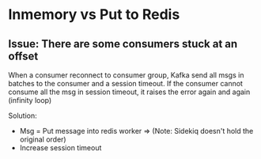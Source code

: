 # Inmemory vs Put to Redis 

## Issue: There are some consumers stuck at an offset

When a consumer reconnect to consumer group, Kafka send all msgs in batches to the consumer and a session timeout.
If the consumer cannot consume all the msg in session timeout, it raises the error again and again (infinity loop)

Solution:
- Msg = Put message into redis worker => (Note: Sidekiq doesn't hold the original order)
- Increase session timeout
